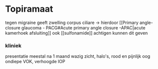 # Topiramaat
tegen migraine
geeft zwelling corpus ciliare -> hierdoor [[Primary angle-closure glaucoma - PACG#Acute primary angle closure -APAC|acute kamerhoek afsluiting]]
ook [[sulfonamide]] achtigen kunnen dit geven

### kliniek
presentatie meestal na 1 maand
wazig zicht, halo's, rood en pijnlijk oog
ondiepe VOK, verhoogde IOP




